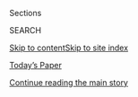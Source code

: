 <div id="app">

<div>

<div class="NYTAppHideMasthead css-zz1s19 e1suatyy0">

<div class="section css-ui9rw0 e1suatyy2">

<div class="css-11hrj97 er09x8g0">

<div class="css-6n7j50">

</div>

<span class="css-1dv1kvn">Sections</span>

<div class="css-10488qs">

<span class="css-1dv1kvn">SEARCH</span>

</div>

[Skip to content](#site-content)[Skip to site
index](#site-index)

</div>

<div class="css-10698na e1huz5gh0">

</div>

</div>

<div id="masthead-bar-one" class="section hasLinks css-15hmgas e1csuq9d3">

<div class="css-uqyvli e1csuq9d0">

</div>

<div class="css-1uqjmks e1csuq9d1">

</div>

<div class="css-9e9ivx">

[](https://myaccount.nytimes3xbfgragh.onion/auth/login?response_type=cookie&client_id=vi)

</div>

<div class="css-1bvtpon e1csuq9d2">

[Today’s Paper](https://www.nytimes3xbfgragh.onion/section/todayspaper)

</div>

</div>

</div>

</div>

<div data-aria-hidden="false">

<div id="site-content" data-role="main">

<div id="top-wrapper" class="css-15p45cc eaca97t0" type="top">

<div id="top-slug" class="css-19x0jxb eaca97t1" hidden="">

Advertisement

</div>

[Continue reading the main
story](#after-top)

<div class="ad top-wrapper" style="text-align:center;height:100%;display:block;min-height:90px">

<div id="top" class="place-ad" data-position="top" data-size-key="top">

</div>

</div>

<div id="after-top">

</div>

</div>

<div id="collection-on-campus" class="section css-15h4p1b e9abtgs0">

<div class="css-1j21atc e1svk9qx1">

<div class="css-fmiefx e1svk9qx2">

<div class="css-1hk7r2m eu54l5x0">

<div id="sponsor-wrapper" class="css-7a1pgi eaca97t0" type="sponsor" hidden="">

<div id="sponsor-slug" class="css-1l4mleb eaca97t1" hidden="">

Supported by

</div>

[Continue reading the main
story](#after-sponsor)

<div id="sponsor" class="ad sponsor-wrapper" style="text-align:left;height:100%;display:block">

</div>

<div id="after-sponsor">

</div>

</div>

</div>

### <span class="css-5xm8y ezz4tcd1">[Opinion](/section/opinion)</span>

</div>

<div class="css-nfcc9b e1svk9qx3">

<div class="css-zpl4ow e1svk9qx7">

![avatar](https://static01.graylady3jvrrxbe.onion/images/2016/09/11/opinion/sunday/OnCampusBUG/OnCampusBUG-thumbLarge.jpg)

</div>

<div class="css-vl9dhg e1svk9qx5">

<div class="css-1nrhkj6 e1svk9qx6">

# On Campus

<div class="follow-button-placeholder" data-collection-id="">

</div>

</div>

## <span>Dispatches from college students, professors and administrators on higher education and university life. You can reach the editors at oncampus@NYTimes.com.</span>

</div>

</div>

## <span>Dispatches from college students, professors and administrators on higher education and university life. You can reach the editors at oncampus@NYTimes.com.</span>

</div>

<div class="css-1rclpnj ekkqrpp0">

<div id="collection-highlights-container" class="section css-18l1u7x e46isfb1">

<div class="css-gfgt40 ekkqrpp1">

## Highlights

1.  ![<span class="css-1nk1g0h e1oaj3zl2"><span class="css-1dv1kvn">Credit</span>Sasha
    Brodsky/School of Visual
    Arts</span>](https://static01.graylady3jvrrxbe.onion/images/2018/04/26/opinion/26roache-web/26roache-web-videoLarge.jpg)
    
    <div class="css-10wtrbd">
    
    <div class="css-1dqkjed">
    
    [![](https://static01.graylady3jvrrxbe.onion/images/2018/04/26/opinion/26roache-web/26roache-web-thumbStandard.jpg)](/2018/04/26/opinion/frats-college-greek-life.html)
    
    </div>
    
    ## [The Future of Frats](/2018/04/26/opinion/frats-college-greek-life.html)
    
    Living in a house with friends, playing drinking games and dancing
    to overplayed pop songs are not incompatible with a just
    society.
    
    <span class="css-me3p27"></span><span class="css-1dydysp e4e4i5l3"></span><span class="css-9voj2j">By
    <span class="css-1baulvz last-byline" itemprop="name">Kiley
    Roache</span></span>
    
    </div>

2.  ![<span class="css-1nk1g0h e1oaj3zl2"><span class="css-1dv1kvn">Credit</span>Thomas
    Paterson</span>](https://static01.graylady3jvrrxbe.onion/images/2018/04/23/opinion/23Korb/23Korb-videoLarge.jpg)
    
    <div class="css-10wtrbd">
    
    <div class="css-1dqkjed">
    
    [![](https://static01.graylady3jvrrxbe.onion/images/2018/04/23/opinion/23Korb/23Korb-thumbStandard.jpg)](/2018/04/21/opinion/the-soul-crushing-student-essay.html)
    
    </div>
    
    ## [The Soul-Crushing Student Essay](/2018/04/21/opinion/the-soul-crushing-student-essay.html)
    
    A freshman finally asks the clarifying question: “Do you mean we can
    write with the word
    ‘I’?”
    
    <span class="css-me3p27"></span><span class="css-1dydysp e4e4i5l3"></span><span class="css-9voj2j">By
    <span class="css-1baulvz last-byline" itemprop="name">Scott
    Korb</span></span>
    
    </div>

3.  1.  ![<span class="css-1nk1g0h e1oaj3zl2"><span class="css-1dv1kvn">Credit</span>Maddy
        Price</span>](https://static01.graylady3jvrrxbe.onion/images/2018/05/23/opinion/23oncampus-Roberson/23oncampus-Roberson-videoLarge.jpg)
        
        <div class="css-10wtrbd">
        
        ## [Finding Myself in Research](/2018/05/23/opinion/graduate-student-cancer-research.html)
        
        <div class="css-ajkwsy">
        
        [![](https://static01.graylady3jvrrxbe.onion/images/2018/05/23/opinion/23oncampus-Roberson/23oncampus-Roberson-thumbStandard.jpg)](/2018/05/23/opinion/graduate-student-cancer-research.html)
        
        </div>
        
        A graduate student discovers the importance of humanizing
        data.
        
        <span class="css-me3p27"></span><span class="css-1dydysp e4e4i5l3"></span><span class="css-9voj2j">By
        <span class="css-1baulvz last-byline" itemprop="name">Mya
        Roberson</span></span>
        
        </div>
    
    2.  ![<span class="css-1nk1g0h e1oaj3zl2"><span class="css-1dv1kvn">Credit</span>Arad
        Golan Coll/Falmouth
        University</span>](https://static01.graylady3jvrrxbe.onion/images/2018/05/21/opinion/21on-campus-Henderson/21on-campus-Henderson-videoLarge.jpg)
        
        <div class="css-10wtrbd">
        
        ## [Why Being a Foster Child Made Me a Conservative](/2018/05/21/opinion/foster-child-conservative.html)
        
        <div class="css-ajkwsy">
        
        [![](https://static01.graylady3jvrrxbe.onion/images/2018/05/21/opinion/21on-campus-Henderson/21on-campus-Henderson-thumbStandard.jpg)](/2018/05/21/opinion/foster-child-conservative.html)
        
        </div>
        
        My experiences forced me to reflect on what environments are
        best for children. Certainly not the ones I came
        from.
        
        <span class="css-me3p27"></span><span class="css-1dydysp e4e4i5l3"></span><span class="css-9voj2j">By
        <span class="css-1baulvz last-byline" itemprop="name">Rob
        Henderson</span></span>
        
        </div>

</div>

<div class="css-1xdhyk6 e46isfb0">

<div class="css-zk12ih ef6si7p0">

1.  ![<span class="css-1hhnwbi e1oaj3zl2"><span class="css-1dv1kvn">Credit</span>Angelica
    Alzona</span>](https://static01.graylady3jvrrxbe.onion/images/2018/03/18/opinion/sunday/18jack/18jack-videoLarge.jpg)
    
    <div class="css-10wtrbd">
    
    ## [It’s Hard to Be Hungry on Spring Break](/2018/03/17/opinion/sunday/spring-break-colleges-poor-students.html)
    
    As they admit more poor students, colleges need to do a better job
    of serving
    them.
    
    <span class="css-me3p27"></span><span class="css-1dydysp e4e4i5l3"></span><span class="css-9voj2j">By
    <span class="css-1baulvz last-byline" itemprop="name">Anthony
    Abraham Jack</span></span>
    
    </div>

</div>

</div>

</div>

<div id="mid1-wrapper" class="css-1mn4oms eaca97t0" type="rank">

<div id="mid1-slug" class="css-1tag3rd eaca97t1">

Advertisement

</div>

[Continue reading the main
story](#after-mid1)

<div id="mid1" class="ad mid1-wrapper" style="text-align:center;height:100%;display:block">

</div>

<div id="after-mid1">

</div>

</div>

</div>

<div class="css-185go5a e1o5byef0">

<div class="css-15cbhtu">

  - [Latest](#stream-panel)
  - <span class="css-6n7j50">Search</span>
    <div class="control">
    <div class="label-container css-1dv1kvn">
    Search
    </div>
    <div class="css-wm4t3d">
    **<span id="clear-search-input" class="css-1dv1kvn">Clear this text
    input</span>
    </div>
    </div>
    <span class="css-1iovbfw"></span>

<div id="stream-panel" class="section css-8msx5b e1jz0cab1">

<div class="css-13mho3u">

1.  
    
    <div class="css-1cp3ece">
    
    <div class="css-1l4spti">
    
    [](/2018/05/17/opinion/sweet-briar-meredith-woo-interview.html)
    
    <div class="css-79elbk">
    
    ![](https://static01.graylady3jvrrxbe.onion/images/2018/05/17/opinion/17oncampus2web/17oncampus2web-thumbWide.jpg?quality=75&auto=webp&disable=upscale)
    
    </div>
    
    ## Sweet Briar College Almost Closed. What Will It Take to Thrive?
    
    “Women’s colleges are an American phenomenon”: An interview with
    Meredith Woo, president of Sweet Briar.
    
    <div class="css-1nqbnmb ea5icrr0">
    
    By <span class="css-1n7hynb">Marguerite
    Joutz</span>
    
    </div>
    
    </div>
    
    <div class="css-1lc2l26 e1xfvim33">
    
    </div>
    
    </div>

2.  
    
    <div class="css-1cp3ece">
    
    <div class="css-1l4spti">
    
    [](/2018/04/30/opinion/nature-students-risk.html)
    
    <div class="css-79elbk">
    
    ![](https://static01.graylady3jvrrxbe.onion/images/2018/04/30/opinion/30heying/30heying-thumbWide.jpg?quality=75&auto=webp&disable=upscale)
    
    </div>
    
    ## Nature Is Risky. That’s Why Students Need It.
    
    Some hate the jungle, but most find hidden strength and
    unanticipated freedom.
    
    <div class="css-1nqbnmb ea5icrr0">
    
    By <span class="css-1n7hynb">Heather E.
    Heying</span>
    
    </div>
    
    </div>
    
    <div class="css-1lc2l26 e1xfvim33">
    
    </div>
    
    </div>

3.  
    
    <div class="css-1cp3ece">
    
    <div class="css-1l4spti">
    
    [](/2018/03/12/opinion/back-to-school-at-64.html)
    
    <div class="css-79elbk">
    
    ![](https://static01.graylady3jvrrxbe.onion/images/2018/03/12/opinion/12oncampus/12oncampus-thumbWide.jpg?quality=75&auto=webp&disable=upscale)
    
    </div>
    
    ## Back to School, at 64
    
    I was afraid I wasn’t smart enough to be in a classroom filled with
    brilliant young people. But I realized I had some things to say.
    
    <div class="css-1nqbnmb ea5icrr0">
    
    By <span class="css-1n7hynb">Anne
    Rudig</span>
    
    </div>
    
    </div>
    
    <div class="css-1lc2l26 e1xfvim33">
    
    </div>
    
    </div>

4.  
    
    <div class="css-1cp3ece">
    
    <div class="css-1l4spti">
    
    [](/2018/03/02/opinion/duke-basketball-fans.html)
    
    <div class="css-79elbk">
    
    ![](https://static01.graylady3jvrrxbe.onion/images/2018/03/03/opinion/03Brown/03Brown-thumbWide.jpg?quality=75&auto=webp&disable=upscale)
    
    </div>
    
    ## I Go to Duke. Do I Have to Care About Basketball?
    
    I am handed a tip sheet with instructions: “Yell ‘Woo’ every time
    you jump,” and shout strategically mean things at the correct
    moments.
    
    <div class="css-1nqbnmb ea5icrr0">
    
    By <span class="css-1n7hynb">Elizabeth Anne
    Brown</span>
    
    </div>
    
    </div>
    
    <div class="css-1lc2l26 e1xfvim33">
    
    </div>
    
    </div>

5.  
    
    <div class="css-1cp3ece">
    
    <div class="css-1l4spti">
    
    [](/2018/02/28/opinion/hbcu-ruth-simmons-interview.html)
    
    <div class="css-79elbk">
    
    ![](https://static01.graylady3jvrrxbe.onion/images/2018/02/09/opinion/00oncampusWeb/00oncampusWeb-thumbWide.jpg?quality=75&auto=webp&disable=upscale)
    
    </div>
    
    ## Ruth Simmons on Cultivating the Next Generation of College Students
    
    A Q. & A. with the former president of Brown University and Smith
    College as she takes charge of a historically black university.
    
    <div class="css-1nqbnmb ea5icrr0">
    
    By <span class="css-1n7hynb">Marguerite
    Joutz</span>
    
    </div>
    
    </div>
    
    <div class="css-1lc2l26 e1xfvim33">
    
    </div>
    
    </div>

6.  
    
    <div class="css-1cp3ece">
    
    <div class="css-1l4spti">
    
    [](/2018/02/14/opinion/you-up-college-in-the-age-of-tinder.html)
    
    <div class="css-79elbk">
    
    ![](https://static01.graylady3jvrrxbe.onion/images/2018/02/14/opinion/14oncampus2/14oncampus2-thumbWide-v2.jpg?quality=75&auto=webp&disable=upscale)
    
    </div>
    
    ## You Up? College in the Age of Tinder
    
    Some found love; others learned valuable lessons about time stamps.
    
    <div class="css-1nqbnmb ea5icrr0">
    
    By <span class="css-1n7hynb">Phoebe
    Lett</span>
    
    </div>
    
    </div>
    
    <div class="css-1lc2l26 e1xfvim33">
    
    </div>
    
    </div>

7.  
    
    <div class="css-1cp3ece">
    
    <div class="css-1l4spti">
    
    [](/2018/02/10/opinion/sunday/student-loans-survive-emotions.html)
    
    <div class="css-79elbk">
    
    ![](https://static01.graylady3jvrrxbe.onion/images/2018/02/11/opinion/sunday/11arceneaux/11arceneaux-thumbWide.jpg?quality=75&auto=webp&disable=upscale)
    
    </div>
    
    ## The Student Loan Serenity Prayer
    
    College was great, but no one mentioned how soul crushing my debt
    would be.
    
    <div class="css-1nqbnmb ea5icrr0">
    
    By <span class="css-1n7hynb">Michael
    Arceneaux</span>
    
    </div>
    
    </div>
    
    <div class="css-1lc2l26 e1xfvim33">
    
    </div>
    
    </div>

8.  
    
    <div class="css-1cp3ece">
    
    <div class="css-1l4spti">
    
    [](/2018/01/23/opinion/conservative-identity-politics.html)
    
    <div class="css-79elbk">
    
    ![](https://static01.graylady3jvrrxbe.onion/images/2018/01/23/opinion/23Shields-web/23Shields-web-thumbWide.jpg?quality=75&auto=webp&disable=upscale)
    
    </div>
    
    ## A Conservative Case for Identity Politics
    
    The best way to subvert dogmatic thinking is to engage with it.
    
    <div class="css-1nqbnmb ea5icrr0">
    
    By <span class="css-1n7hynb">Jon A.
    Shields</span>
    
    </div>
    
    </div>
    
    <div class="css-1lc2l26 e1xfvim33">
    
    </div>
    
    </div>

9.  
    
    <div class="css-1cp3ece">
    
    <div class="css-1l4spti">
    
    [](/2018/01/14/opinion/hunger-college-food-insecurity.html)
    
    <div class="css-79elbk">
    
    ![](https://static01.graylady3jvrrxbe.onion/images/2018/01/15/opinion/15oncampus-goldrick/15oncampus-goldrick-thumbWide.jpg?quality=75&auto=webp&disable=upscale)
    
    </div>
    
    ## It’s Hard to Study if You’re Hungry
    
    Half of all college students struggle with food insecurity, which is
    closely linked to lower graduation rates.
    
    <div class="css-1nqbnmb ea5icrr0">
    
    By <span class="css-1n7hynb">Sara
    Goldrick-Rab</span>
    
    </div>
    
    </div>
    
    <div class="css-1lc2l26 e1xfvim33">
    
    </div>
    
    </div>

10. 
    
    <div class="css-1cp3ece">
    
    <div class="css-1l4spti">
    
    [](/2018/01/09/opinion/trustees-tuition-lazy-rivers.html)
    
    <div class="css-79elbk">
    
    ![](https://static01.graylady3jvrrxbe.onion/images/2018/01/09/opinion/09oncampusWeb/09oncampusWeb-thumbWide.jpg?quality=75&auto=webp&disable=upscale)
    
    </div>
    
    ## No College Kid Needs a Water Park to Study
    
    Trustees must rein in frivolous spending at public universities.
    
    <div class="css-1nqbnmb ea5icrr0">
    
    By <span class="css-1n7hynb">James V. Koch</span>
    
    </div>
    
    </div>
    
    <div class="css-1lc2l26 e1xfvim33">
    
    </div>
    
    </div>

<div class="css-13mho3u">

<div class="css-1t62hi8">

<div class="css-1stvaey">

Show
More

<div>

<div style="border:0;clip:rect(0 0 0 0);height:1px;margin:-1px;overflow:hidden;white-space:nowrap;padding:0;width:1px;position:absolute" data-role="log" data-aria-live="assertive">

</div>

<div style="border:0;clip:rect(0 0 0 0);height:1px;margin:-1px;overflow:hidden;white-space:nowrap;padding:0;width:1px;position:absolute" data-role="log" data-aria-live="assertive">

</div>

<div style="border:0;clip:rect(0 0 0 0);height:1px;margin:-1px;overflow:hidden;white-space:nowrap;padding:0;width:1px;position:absolute" data-role="log" data-aria-live="polite">

</div>

<div style="border:0;clip:rect(0 0 0 0);height:1px;margin:-1px;overflow:hidden;white-space:nowrap;padding:0;width:1px;position:absolute" data-role="log" data-aria-live="polite">

</div>

</div>

</div>

</div>

</div>

</div>

<div class="css-g6hk37 supplemental">

<div id="mid2-wrapper" class="css-10wkyv7 eaca97t0" type="lede">

<div id="mid2-slug" class="css-1tag3rd eaca97t1">

Advertisement

</div>

[Continue reading the main
story](#after-mid2)

<div id="mid2" class="ad mid2-wrapper" style="text-align:center;height:100%;display:block;min-height:250px">

</div>

<div id="after-mid2">

</div>

</div>

<div id="mktg-wrapper" class="css-oxle51 eaca97t0" type="mktg">

<div id="mktg-slug" class="css-1tag3rd eaca97t1">

Advertisement

</div>

[Continue reading the main
story](#after-mktg)

<div id="mktg" class="ad mktg-wrapper" style="text-align:center;height:100%;display:block">

</div>

<div id="after-mktg">

</div>

</div>

</div>

</div>

</div>

</div>

</div>

</div>

## Site Index

<div>

</div>

## Site Information Navigation

  - [© <span>2020</span> <span>The New York Times
    Company</span>](https://help.nytimes3xbfgragh.onion/hc/en-us/articles/115014792127-Copyright-notice)

<!-- end list -->

  - [NYTCo](https://www.nytco.com/)
  - [Contact
    Us](https://help.nytimes3xbfgragh.onion/hc/en-us/articles/115015385887-Contact-Us)
  - [Work with us](https://www.nytco.com/careers/)
  - [Advertise](https://nytmediakit.com/)
  - [T Brand Studio](http://www.tbrandstudio.com/)
  - [Your Ad
    Choices](https://www.nytimes3xbfgragh.onion/privacy/cookie-policy#how-do-i-manage-trackers)
  - [Privacy](https://www.nytimes3xbfgragh.onion/privacy)
  - [Terms of
    Service](https://help.nytimes3xbfgragh.onion/hc/en-us/articles/115014893428-Terms-of-service)
  - [Terms of
    Sale](https://help.nytimes3xbfgragh.onion/hc/en-us/articles/115014893968-Terms-of-sale)
  - [Site
    Map](https://spiderbites.nytimes3xbfgragh.onion)
  - [Help](https://help.nytimes3xbfgragh.onion/hc/en-us)
  - [Subscriptions](https://www.nytimes3xbfgragh.onion/subscription?campaignId=37WXW)

</div>

</div>
